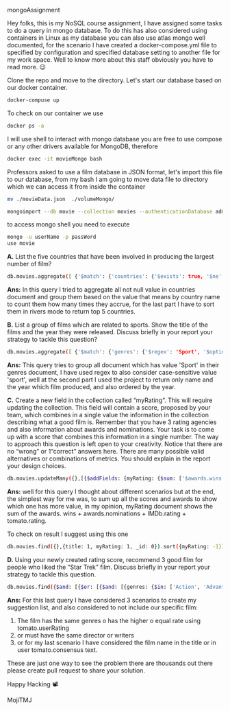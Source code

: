 mongoAssignment

Hey folks, this is my NoSQL course assignment, I have assigned some tasks to do a query in mongo database. To do this has also considered using containers in Linux as my database you can also use atlas mongo well documented, for the scenario I have created a docker-compose.yml file to specified by configuration and specified database setting to another file for my work space. Well to know more about this staff obviously you have to read more. :wink:

Clone the repo and move to the directory.
Let's start our database based on our docker container.

```bash
docker-compuse up
```

To check on our container we  use

```bash
docker ps -a
```

I will use shell to interact with mongo database you are free to use compose or any other drivers available for MongoDB, therefore

```bash
docker exec -it movieMongo bash
```

Professors asked to use a film database in JSON format, let's import this file to our database, from my bash I am going to move data file to directory which we can access it from inside the container

```bash
mv ./movieData.json  ./volumeMongo/
```

```bash
mongoimport --db movie --collection movies --authenticationDatabase admin --username userName --password passWord --type json --drop --file /data/db/MovieData.json --jsonArray
```

to access mongo shell you need to execute

```bash
mongo -u userName -p passWord
use movie
```

**A.** List the five countries that have been involved in producing the largest number of film?

```bash
db.movies.aggregate([ {'$match': {'countries': {'$exists': true, '$ne': null}}}, {'$group': {_id: '$countries', 'count': {'$sum': 1}}}, {'$sort': {'count': -1}},{'$limit': 5}])
```

**Ans:** In this query I tried to aggregate all not null value in countries document and group them based on the value that means by country name to count them how many times they accrue, for the last part I have to sort them in rivers mode to return top 5 countries.

**B.** List a group of films which are related to sports. Show the title of the films and the year they were released. Discuss briefly in your report your strategy to tackle this question?

```bash
db.movies.aggregate([ {'$match': {'genres': {'$regex': 'Sport', '$options': 'i'}}}, {$project: {'title': 1, 'year': 1, _id: 0}}, {'$sort': {'year': -1}}])
```

**Ans:** This query tries to group all document which has value 'Sport' in their genres document, I have used regex to also consider case-sensitive value 'sport', well at the second part I used the project to return only name and the year which film produced, and also ordered by the year.

**C.** Create a new field in the collection called “myRating”. This will require updating the collection. This field will contain a score, proposed by your team, which combines in a single value the information in the collection describing what a good film is. Remember that you have 3 rating agencies and also information about awards and nominations. Your task is to come up with a score that combines this information in a single number. The way to approach this question is left open to your creativity. Notice that there are no “wrong” or 1“correct” answers here. There are many possible valid alternatives or combinations of metrics. You should explain in the report your design choices.

```bash
db.movies.updateMany({},[{$addFields: {myRating: {$sum: ['$awards.wins', '$awards.nominations', '$imdb.rating', '$tomato.rating']}}}])
```

**Ans:** well for this query I thought about different scenarios but at the end, the simplest way for me was, to sum up all the scores and awards to show which one has more value, in my opinion, myRating document shows the sum of the awards. wins + awards.nominations + IMDb.rating + tomato.rating.

To check on result I suggest using this one

```bash
db.movies.find({},{title: 1, myRating: 1, _id: 0}).sort({myRating: -1}).pretty().limit(5)
```

**D.** Using your newly created rating score, recommend 3 good film for people who liked the “Star Trek” film. Discuss briefly in your report your strategy to tackle this question.

```bash
db.movies.find({$and: [{$or: [{$and: [{genres: {$in: ['Action', 'Advanture', 'Sci-Fi']}}, {'tomato.consensus.userRating': {$gte: 4.1}}]}, {$and: [{director: {'$regex': 'J.J. Abrams', '$options' : 'i'}}, {writers: {$in: ['Roberto Orci', 'Alex Kurtzman', 'Gene Roddenberry']}}]}, {$or: [{'tomato.consensus': {'$regex': 'Star Trek', '$options': 'i'}}, {title: {'$regex': 'Star Trek', '$options': 'i'}}]}]}, {title: {$ne: 'Star Trek'}}]}, {title: 1, myRating: 1, 'tomato.userRating': 1, _id: 0}).sort({myRating: -1, 'tomato.userRating': -1}).limit(3)
```

**Ans:** For this last query I have considered 3 scenarios to create my suggestion list, and also considered to not include our specific film:

1. The film has the same genres o has the higher o equal rate using tomato.userRating
2. or must have the same director or writers
3. or for my last scenario I have considered the film name in the title or in user tomato.consensus text.

These are just one way to see the problem there are thousands out there please create pull request to share your solution.


Happy Hacking :film_projector:

MojiTMJ